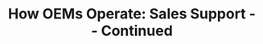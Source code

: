 ---
title: "How OEMs Operate: Sales Support -- Continued"
description: "The OEM has a partner network to expand its reach to all potential customers. Often referred to as the channel, these partners are an extension of the sales arm of the OEM."
url-link: "https://community.max.gov/download/attachments/2403246889/Module-6--%20IBT_OEM%20Operations_%20Sales%20Support%20%28continued%29%20.pdf?api=v2"
type: "PDF"
gov-only: "true"
is-external: "false"
publication-date: "July 01, 2023"
reading-time: "5"
resource-type: "Guidance"
filter: "acquisition-best-practices"
audience: "contracts-acquisitions"
branded-offerings: "it-buyers-training-support "
---